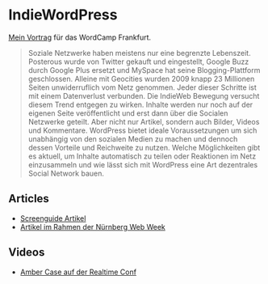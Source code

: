 # IndieWordPress

[Mein Vortrag](https://2016.frankfurt.wordcamp.org/session/indiewordpress/) für das WordCamp Frankfurt.

> Soziale Netzwerke haben meistens nur eine begrenzte Lebenszeit. Posterous wurde von Twitter gekauft und eingestellt, Google Buzz durch Google Plus ersetzt und MySpace hat seine Blogging-Plattform geschlossen. Alleine mit Geocities wurden 2009 knapp 23 Millionen Seiten unwiderruflich vom Netz genommen. Jeder dieser Schritte ist mit einem Datenverlust verbunden. Die IndieWeb Bewegung versucht diesem Trend entgegen zu wirken. Inhalte werden nur noch auf der eigenen Seite veröffentlicht und erst dann über die Socialen Netzwerke geteilt. Aber nicht nur Artikel, sondern auch Bilder, Videos und Kommentare. WordPress bietet ideale Voraussetzungen um sich unabhängig von den sozialen Medien zu machen und dennoch dessen Vorteile und Reichweite zu nutzen. Welche Möglichkeiten gibt es aktuell, um Inhalte automatisch zu teilen oder Reaktionen im Netz einzusammeln und wie lässt sich mit WordPress eine Art dezentrales Social Network bauen.

## Articles

* [Screenguide Artikel](http://screengui.de/26/indieweb)
* [Artikel im Rahmen der Nürnberg Web Week](http://nueww.de/blog/article/Post/show/indieweb-unsere-daten-unser-netz-96/d9b831d86e233f016654c5f4cf56618d/
)

## Videos

* [Amber Case auf der Realtime Conf](https://vimeo.com/77352414)
